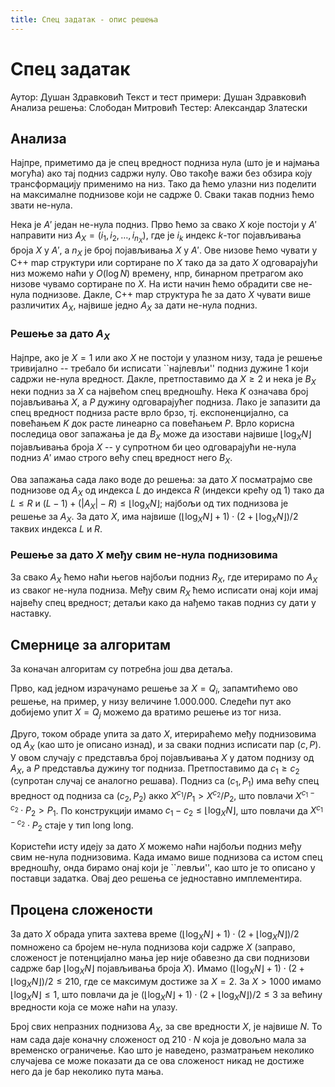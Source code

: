 ```yaml
---
title: Спец задатак - опис решења
---
```


# Спец задатак

Аутор: Душан Здравковић
Текст и тест примери: Душан Здравковић
Анализа решења: Слободан Митровић
Тестер: Александар Златески

## Анализа
Најпре, приметимо да је спец вредност подниза нула (што је и најмања могућа) ако тај подниз садржи нулу. Ово такође важи без обзира коју трансформацију применимо на низ. Тако да ћемо улазни низ поделити на максималне поднизове који не садрже $0$. Сваки такав подниз ћемо звати не-нула.

Нека је $A'$ један не-нула подниз. Прво ћемо за свако $X$ које постоји у $A'$ направити низ $A_X = (i_1, i_2, \ldots, i_{n_X})$, где је $i_k$ индекс $k$-тог појављивања броја $X$ у $A'$, а $n_X$ је број појављивања $X$ у $A'$. Ове низове ћемо чувати у C++ map структури или сортиране по $X$ тако да за дато $X$ одговарајући низ можемо наћи у $O(\log N)$ времену, нпр, бинарном претрагом ако низове чувамо сортиране по $X$. На исти начин ћемо обрадити све не-нула поднизове. Дакле, C++ map структура ће за дато $X$ чувати више различитих $A_X$, највише једно $A_X$ за дати не-нула подниз.

### Решење за дато $A_X$
Најпре, ако је $X = 1$ или ако $X$ не постоји у улазном низу, тада је решење тривијално -- требало би исписати ``најлевљи'' подниз дужине $1$ који садржи не-нула вредност. Дакле, претпоставимо да $X \ge 2$ и нека је $B_X$ неки подниз за $X$ са највећом спец вредношћу. Нека $K$ означава број појављивања $X$, а $P$ дужину одговарајућег подниза. Лако је запазити да спец вредност подниза расте врло брзо, тј. експоненцијално, са повећањем $K$ док расте линеарно са повећањем $P$. Врло корисна последица овог запажања је да $B_X$ може да изостави највише $\lfloor \log_X N \rfloor$ појављивања броја $X$ -- у супротном би цео одговарајући не-нула подниз $А'$ имао строго већу спец вредност него $B_X$.

Ова запажања сада лако воде до решења: за дато $X$ посматрајмо све поднизове од $A_X$ од индекса $L$ до индекса $R$ (индекси крећу од $1$) тако да $L \le R$ и $(L - 1) + (|A_X| - R) \le \lfloor \log_X N \rfloor$; најбољи од тих поднизова је решење за $A_X$. За дато $X$, има највише $(\lfloor \log_X N \rfloor + 1) \cdot (2 + \lfloor \log_X N \rfloor) / 2$ таквих индекса $L$ и $R$.

### Решење за дато $X$ међу свим не-нула поднизовима
За свако $A_X$ ћемо наћи његов најбољи подниз $R_X$, где итерирамо по $A_X$ из сваког не-нула подниза. Међу свим $R_X$ ћемо исписати онај који имај највећу спец вредност; детаљи како да нађемо такав подниз су дати у наставку.


## Смернице за алгоритам
За коначан алгоритам су потребна још два детаља.

Прво, кад једном израчунамо решење за $X = Q_i$, запамтићемо ово решење, на пример, у низу величине $1.000.000$. Cледећи пут ако добијемо упит $X = Q_j$ можемо да вратимо решење из тог низа.

Друго, током обраде упита за дато $X$, итерираћемо међу поднизовима од $A_X$ (као што је описано изнад), и за сваки подниз исписати пар $(c, P)$. У овом случају $c$ представља број појављивања $X$ у датом поднизу од $A_X$, а $P$ представља дужину тог подниза. Претпоставимо да $c_1 \ge c_2$ (супротан случај се аналогно решава). Подниз са $(c_1, P_1)$ има већу спец вредност од подниза са $(c_2, P_2)$ акко $X^{c_1} / P_1 > X^{c_2} / P_2$, што повлачи $X^{c_1 - c_2} \cdot P_2 > P_1$. По конструкцији имамо $c_1 - c_2 \le \lfloor \log_X N \rfloor$, што повлачи да $X^{c_1 - c_2} \cdot P_2$ стаје у тип long long.

Користећи исту идеју за дато $X$ можемо наћи најбољи подниз међу свим не-нула поднизовима. Када имамо више поднизова са истом спец вредношћу, онда бирамо онај који је ``левљи'', као што је то описано у поставци задатка. Овај део решења се једноставно имплементира.

## Процена сложености
За дато $X$ обрада упита захтева време $(\lfloor \log_X N \rfloor + 1) \cdot (2 + \lfloor \log_X N \rfloor) / 2$ помножено са бројем не-нула поднизова који садрже $X$ (заправо, сложеност је потенцијално мања јер није обавезно да сви поднизови садрже бар $\lfloor \log_X N \rfloor$ појављивања броја $X$). Имамо $(\lfloor \log_X N \rfloor + 1) \cdot (2 + \lfloor \log_X N \rfloor) / 2 \le 210$, где се максимум достиже за $X = 2$. За $X > 1000$ имамо $\lfloor \log_X N \rfloor \le 1$, што повлачи да је $(\lfloor \log_X N \rfloor + 1) \cdot (2 + \lfloor \log_X N \rfloor) / 2 \le 3$ за већину вредности која се може наћи на улазу.

Број свих непразних поднизова $A_X$, за све вредности $X$, је највише $N$. То нам сада даје коначну сложеност од $210 \cdot N$ која је довољно мала за временско ограничење. Као што је наведено, разматрањем неколико случајева се може показати да се ова сложеност никад не достиже него да је бар неколико пута мања.

